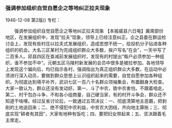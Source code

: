 ### 强调参加组织自觉自愿企之等地纠正拉夫现象

1946-12-08
第2版()
专栏：

　　强调参加组织自觉自愿企之等地纠正拉夫现象
    【本报威县六日电】冀南部份地区，在发展组织中，发现“拉夫”现象，领导上已经注意纠正。企之县委在群运检讨会上，发现有些村庄以拉夫式发展组织，造成思想不统一，给投机分子钻进各种组织的机会。大名三区某村为完成组织群众大多数，挨户写名“在会”，一天中写了二百多人。邱县四区在查减前发展组织时，发现有的村提出“每户必须参加一种组织，谁不参加不中”。元朝五区马陵村新发展的会员中很多是被拉参加。各地领导上发现这个偏向后，均已指示各村，强调指出为真正组织群众大多数，在运动中必须进行深入动员，要做到群众思想上认识组织起来的需要，自觉自愿参加各种组织。为彻底达到填平补齐，武训七区一百八十名群众领袖集会，布置翻身大检查。大家一致认为，群众还没有发动好。第一、斗了中农，致中农害怕，不跟着咱走。第二、村干包办斗争，不和各小组商量，自己硬当家，有的村开斗争会，群众还不知道干啥哩。经过反省讨论后，一致通过五项决议：一、彻底清算地主恶霸，把剥削的土地追回来；二、绝不侵犯中农利益，中贫农大团结，齐向地主算账；三、彻底实现“耕者有其田”，大家有地种有饭吃；四、要把妇女带起来；五、坚决跟着毛主席走。
